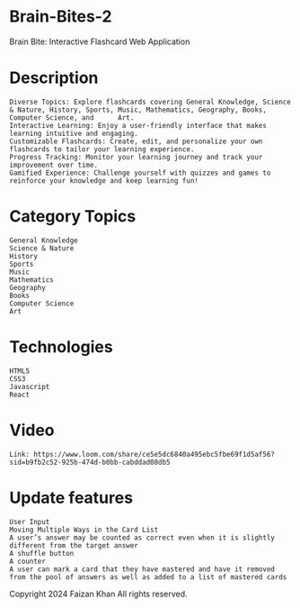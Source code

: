 # Brain-Bites-2

Brain Bite: Interactive Flashcard Web Application
# Description

    Diverse Topics: Explore flashcards covering General Knowledge, Science & Nature, History, Sports, Music, Mathematics, Geography, Books, Computer Science, and      Art.
    Interactive Learning: Enjoy a user-friendly interface that makes learning intuitive and engaging.
    Customizable Flashcards: Create, edit, and personalize your own flashcards to tailor your learning experience.
    Progress Tracking: Monitor your learning journey and track your improvement over time.
    Gamified Experience: Challenge yourself with quizzes and games to reinforce your knowledge and keep learning fun!

# Category Topics

    General Knowledge
    Science & Nature
    History
    Sports
    Music
    Mathematics
    Geography
    Books
    Computer Science
    Art

# Technologies

    HTML5
    CSS3
    Javascript
    React

# Video

    Link: https://www.loom.com/share/ce5e5dc6840a495ebc5fbe69f1d5af56?sid=b9fb2c52-925b-474d-b0bb-cabddad08db5

# Update features
    User Input
    Moving Multiple Ways in the Card List
    A user’s answer may be counted as correct even when it is slightly different from the target answer
    A shuffle button
    A counter
    A user can mark a card that they have mastered and have it removed from the pool of answers as well as added to a list of mastered cards

Copyright 2024 Faizan Khan All rights reserved.
